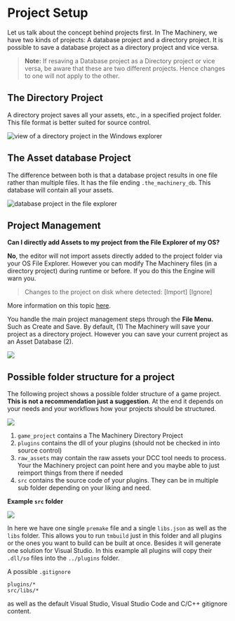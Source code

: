 # Project Setup

Let us talk about the concept behind projects first. In The Machinery, we have two kinds of projects: A database project and a directory project.  It is possible to save a database project as a directory project and vice versa. 

> **Note:** If resaving a Database project as a Directory project or vice versa, be aware that these are two different projects. Hence changes to one will not apply to the other.

## The Directory Project

A directory project saves all your assets, etc., in a specified project folder. This file format is better suited for source control.

![view of a directory project in the Windows explorer](https://www.dropbox.com/s/7xqwlu6yi6y35nz/tm_guide_directory_project.png?dl=1)

## The Asset database Project

The difference between both is that a database project results in one file rather than multiple files. It has the file ending `.the_machinery_db`. This database will contain all your assets.

![database project in the file explorer](https://www.dropbox.com/s/kjmrx89my0olh6z/tm_guide_db_project.png?dl=1)

## Project Management

**Can I directly add Assets to my project from the File Explorer of my OS?**

**No**, the editor will not import assets directly added to the project folder via your OS File Explorer. However you can modify The Machinery files (in a directory project) during runtime or before. If you do this the Engine will warn you.

> Changes to the project on disk where detected: [Import] [Ignore]

More information on this topic [here](https://github.com/OurMachinery/themachinery-public/issues/435).

You handle the main project management steps through the **File Menu.** Such as Create and Save. By default, (1) The Machinery will save your project as a directory project. However you can save your current project as an Asset Database (2).

![](https://www.dropbox.com/s/qosmerpjea1agss/tm_guide_saving_project.png?dl=1)

## Possible folder structure for a project

The following project shows a possible folder structure of a game project. **This is not a recommendation just a suggestion**. At the end it depends on your needs and your workflows how your projects should be structured.

![](https://www.dropbox.com/s/sbdsy1k5wjay89c/tm_guide_possible_folder_structure.png?dl=1)

1. `game_project` contains a The Machinery Directory Project
2. `plugins` contains the dll of  your plugins (should not be checked in into source control)
3. `raw_assets` may contain the raw assets your DCC tool needs to process. Your the Machinery project can point here and you maybe able to just reimport things from there if needed
4. `src` contains the source code of your plugins. They can be in multiple sub folder depending on your liking and need.

**Example `src` folder**

![](https://www.dropbox.com/s/l1429g7p5xx8kj2/tm_guide_possible_subfolder.png?dl=1)

In here we have one single `premake` file and a single `libs.json` as well as the `libs` folder. This allows you to run `tmbuild` just in this folder and all plugins or the ones you want to build can be built at once. Besides it will generate one solution for Visual Studio. In this example all plugins will copy their `.dll/so` files into the `../plugins` folder. 



A possible `.gitignore`

```
plugins/*
src/libs/*
```

as well as the default Visual Studio, Visual Studio Code and C/C++ gitignore content.
